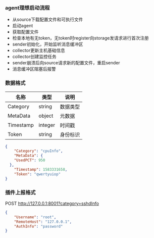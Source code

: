 ### agent理想启动流程

* 从source下载配置文件和可执行文件
* 启动agent
* 获取配置文件
* 检查本地有无token，无token时register向storage发请求进行首次注册
* sender初始化，开始监听消息缓冲区
* collector更新主机基础信息
* collector创建监控任务
* sender崩溃后向source请求新的配置文件，重启sender
* 消息缓冲区阻塞后报警

### 数据格式
| 名称      | 类型    | 说明     |
| --------- | ------- | -------- |
| Category  | string  | 数据类型 |
| MetaData  | object  | 元数据   |
| Timestamp | integer | 时间戳   |
| Token     | string  | 身份标识 |

```json
{
	"Category": "cpuInfo",
	"MetaData": {
    "UsedPCT": 950
  },
	"Timestamp": 1583331658,
	"Token": "qwertyuiop"
}
```

### 插件上报格式
POST http://127.0.0.1:8001?category=sshdInfo
```json
{
	"Username": "root",
	"RemoteHost": "127.0.0.1",
	"AuthInfo": "password"
}
```